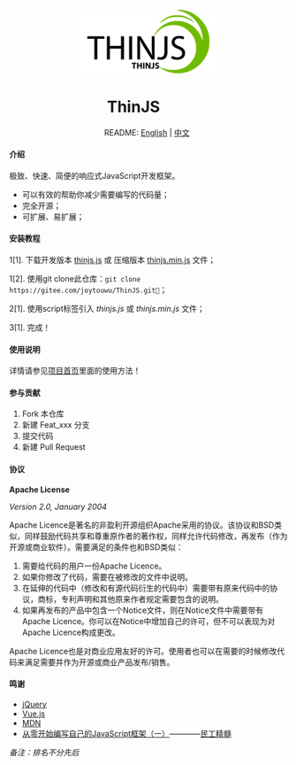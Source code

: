 <div style="width:50%;margin:0 auto;">

![logo](logo.jpg "ThinJS")

</div>

<div style="width:150px;margin:0 auto;">

# ThinJS

</div>

<div style="width:160px;margin:0 auto;">

README: [English](README.en.md) | [中文](README.md)

</div>


#### 介绍
极致、快速、简便的响应式JavaScript开发框架。
+ 可以有效的帮助你减少需要编写的代码量；
+ 完全开源；
+ 可扩展、易扩展；


#### 安装教程

1[1].  下载开发版本 [thinjs.js](https://gitee.com/joytouwu/ThinJS/blob/master/src/thinjs.js) 或 压缩版本 [thinjs.min.js](https://gitee.com/joytouwu/ThinJS/blob/master/src/thinjs.min.js) 文件；

1[2].  使用git clone此仓库：`git clone https://gitee.com/joytouwu/ThinJS.git`；

2[1].  使用script标签引入 _thinjs.js_ 或 _thinjs.min.js_ 文件；

3[1].  完成！


#### 使用说明

详情请参见[项目首页](http://joytouwu.gitee.io/thinjs)里面的使用方法！


#### 参与贡献

1.  Fork 本仓库
2.  新建 Feat_xxx 分支
3.  提交代码
4.  新建 Pull Request


#### 协议
__Apache License__

_Version 2.0, January 2004_

Apache Licence是著名的非盈利开源组织Apache采用的协议。该协议和BSD类似，同样鼓励代码共享和尊重原作者的著作权，同样允许代码修改，再发布（作为开源或商业软件）。需要满足的条件也和BSD类似：

1. 需要给代码的用户一份Apache Licence。
2. 如果你修改了代码，需要在被修改的文件中说明。
3. 在延伸的代码中（修改和有源代码衍生的代码中）需要带有原来代码中的协议，商标，专利声明和其他原来作者规定需要包含的说明。
4. 如果再发布的产品中包含一个Notice文件，则在Notice文件中需要带有Apache Licence。你可以在Notice中增加自己的许可，但不可以表现为对Apache Licence构成更改。

Apache Licence也是对商业应用友好的许可。使用者也可以在需要的时候修改代码来满足需要并作为开源或商业产品发布/销售。


#### 鸣谢

+ [jQuery](https://jquery.com/)
+ [Vue.js](https://vuejs.org/)
+ [MDN](https://developer.mozilla.org/)
+ [从零开始编写自己的JavaScript框架（一）](https://www.ituring.com.cn/article/48461)————[民工精髓](https://www.ituring.com.cn/space/98039)

_备注：排名不分先后_

<!--
#### 码云特技

1.  使用 Readme\_XXX.md 来支持不同的语言，例如 Readme\_en.md, Readme\_zh.md
2.  码云官方博客 [blog.gitee.com](https://blog.gitee.com)
3.  你可以 [https://gitee.com/explore](https://gitee.com/explore) 这个地址来了解码云上的优秀开源项目
4.  [GVP](https://gitee.com/gvp) 全称是码云最有价值开源项目，是码云综合评定出的优秀开源项目
5.  码云官方提供的使用手册 [https://gitee.com/help](https://gitee.com/help)
6.  码云封面人物是一档用来展示码云会员风采的栏目 [https://gitee.com/gitee-stars/](https://gitee.com/gitee-stars/)
-->